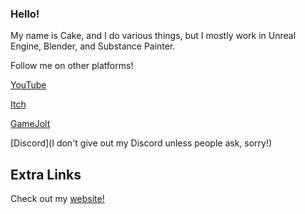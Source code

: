 ### Hello!

My name is Cake, and I do various things, but I mostly work in Unreal Engine, Blender, and Substance Painter.

Follow me on other platforms!

[YouTube](https://www.youtube.com/Cake45)

[Itch](https://cake-eaters.itch.io/)

[GameJolt](https://gamejolt.com/@Cake452)

[Discord](I don't give out my Discord unless people ask, sorry!)

## Extra Links

Check out my [website!](https://cakedev45.github.io/)
